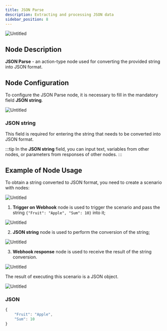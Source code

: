 ```yaml
---
title: JSON Parse
description: Extracting and processing JSON data
sidebar_position: 8
---
```


![Untitled](./untitled.png)

## **Node Description**

**JSON Parse** - an action-type node used for converting the provided string into JSON format.

## **Node Configuration**

To configure the JSON Parse node, it is necessary to fill in the mandatory field **JSON string**.

![Untitled](./untitled_1.png)

### **JSON string**

This field is required for entering the string that needs to be converted into JSON format.

:::tip
In the **JSON string** field, you can input text, variables from other nodes, or parameters from responses of other nodes.
:::

## **Example of Node Usage**

To obtain a string converted to JSON format, you need to create a scenario with nodes: 

![Untitled](./untitled_2.png)

1. **Trigger on Webhook** node is used to trigger the scenario and pass the string `{"Fruit": "Apple", "Sum": 10}` into it;

![Untitled](./untitled_3.png)

2. **JSON string** node is used to perform the conversion of the string;

![Untitled](./untitled_4.png)

3. **Webhook response** node is used to receive the result of the string conversion.

![Untitled](./untitled_5.png)

The result of executing this scenario is a JSON object.

![Untitled](./untitled_6.png)

### JSON

```jsx
{
	"Fruit": "Apple",
	"Sum": 10
}
